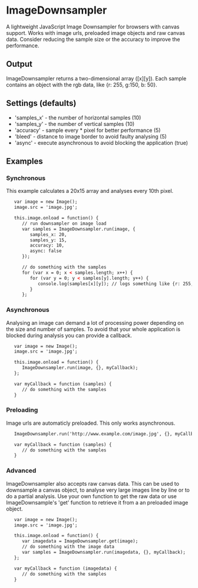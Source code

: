 # ImageDownsampler

A lightweight JavaScript Image Downsampler for browsers with canvas support. Works with image urls, preloaded image objects and raw canvas data. Consider reducing the sample size or the accuracy to improve the performance.

## Output

ImageDownsampler returns a two-dimensional array ([x][y]). Each sample contains an object with the rgb data, like {r: 255, g:150, b: 50}.

## Settings (defaults)

- 'samples_x' - the number of horizontal samples (10)
- 'samples_y' - the number of vertical samples (10)
- 'accuracy' - sample every * pixel for better performance (5)
- 'bleed' - distance to image border to avoid faulty analysing (5)
- 'async' - execute asynchronous to avoid blocking the application (true)

## Examples

### Synchronous

This example calculates a 20x15 array and analyses every 10th pixel.

```html
   var image = new Image();
   image.src = 'image.jpg';

   this.image.onload = function() {
      // run downsampler on image load
      var samples = ImageDownsampler.run(image, {
         samples_x: 20,
         samples_y: 15,
         accuracy: 10,
         async: false
      });

      // do something with the samples
      for (var x = 0; x < samples.length; x++) {
         for (var y = 0; y < samples[y].length; y++) {
            console.log(samples[x][y]); // logs something like {r: 255, g:150, b: 50}
         }
      };
```

### Asynchronous

Analysing an image can demand a lot of processing power depending on the size and number of samples. To avoid that your whole application is blocked during analysis you can provide a callback.

```html
   var image = new Image();
   image.src = 'image.jpg';

   this.image.onload = function() {
      ImageDownsampler.run(image, {}, myCallback);
   };

   var myCallback = function (samples) {
      // do something with the samples
   }
```

### Preloading

Image urls are automaticly preloaded. This only works asynchronous.

```html
   ImageDownsampler.run('http://www.example.com/image.jpg', {}, myCallback);

   var myCallback = function (samples) {
      // do something with the samples
   }
```

### Advanced

ImageDownsampler also accepts raw canvas data. This can be used to downsample a canvas object, to analyse very large images line by line or to do a partial analysis. Use your own function to get the raw data or use ImageDownsample's 'get' function to retrieve it from a an preloaded image object.

```html
   var image = new Image();
   image.src = 'image.jpg';

   this.image.onload = function() {
      var imagedata = ImageDownsampler.get(image);
      // do something with the image data
      var samples = ImageDownsampler.run(imagedata, {}, myCallback);
   };

   var myCallback = function (imagedata) {
      // do something with the samples
   }
```